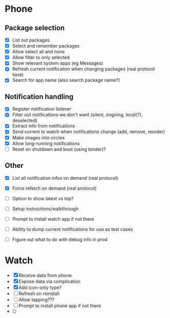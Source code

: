 # Phone

## Package selection
- [x] List out packages
- [x] Select and remember packages
- [x] Allow select all and none
- [x] Allow filter to only selected
- [x] Show relevant system apps (eg Messages)
- [x] Refresh current notification when changing packages (real protocol here)
- [x] Search for app name (also search package name?)

## Notification handling
- [x] Register notification listener
- [x] Filter out notifications we don't want (silent, ongoing, local(?), deselected)
- [x] Extract info from notifications
- [x] Send current to watch when notifications change (add, remove, reorder)
- [X] Make images into circles
- [x] Allow long-running notifications
- [ ] Reset on shutdown and boot (using binder)?

## Other
- [x] List all notification infos on demand (real protocol)
- [x] Force refetch on demand (real protocol)
- [ ] Option to show latest vs top?
- [ ] Setup instructions/walkthrough
- [ ] Prompt to install watch app if not there
- [ ] Ability to dump current notifications for use as test cases
- [ ] Figure out what to do with debug info in prod


# Watch

- [x] Receive data from phone
- [x] Expose data via complication
- [x] Add icon-only type?
- [ ] Refresh on reinstall
- [ ] Allow tapping???
- [ ] Prompt to install phone app if not there
- [ ] 
